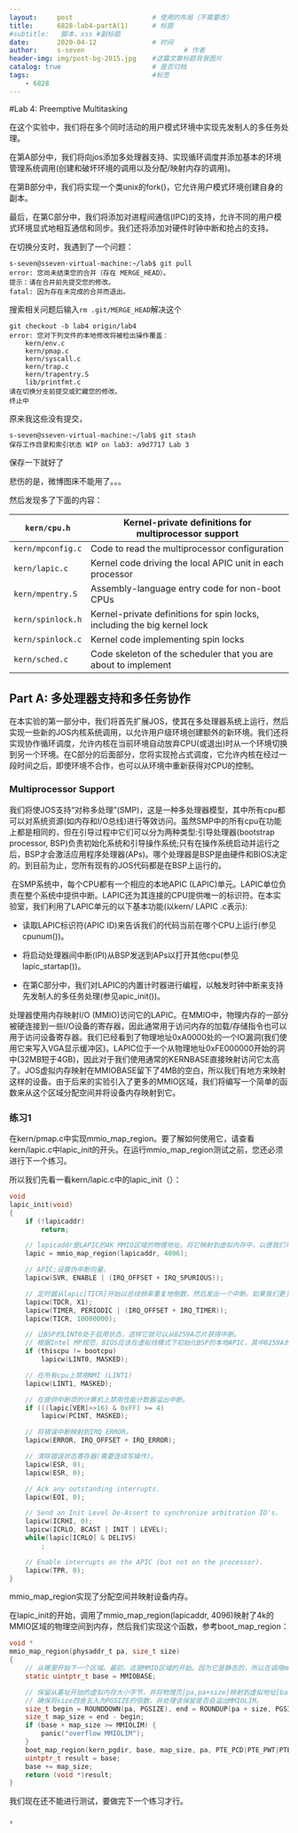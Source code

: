 ```yaml
---
layout:     post   				    # 使用的布局（不需要改）
title:      6828-lab4-partA(1)		# 标题 
#subtitle:   脚本，xss #副标题
date:       2020-04-12 				# 时间
author:     s-seven 						# 作者
header-img: img/post-bg-2015.jpg 	#这篇文章标题背景图片
catalog: true 						# 是否归档
tags:								#标签
    - 6828
---
```


#Lab 4: Preemptive Multitasking

在这个实验中，我们将在多个同时活动的用户模式环境中实现先发制人的多任务处理。

在第A部分中，我们将向jos添加多处理器支持、实现循环调度并添加基本的环境管理系统调用(创建和破坏环境的调用以及分配/映射内存的调用)。

在第B部分中，我们将实现一个类unix的fork()，它允许用户模式环境创建自身的副本。

最后，在第C部分中，我们将添加对进程间通信(IPC)的支持，允许不同的用户模式环境显式地相互通信和同步。我们还将添加对硬件时钟中断和抢占的支持。

在切换分支时，我遇到了一个问题：

```
s-seven@sseven-virtual-machine:~/lab$ git pull
error: 您尚未结束您的合并（存在 MERGE_HEAD）。
提示：请在合并前先提交您的修改。
fatal: 因为存在未完成的合并而退出。
```

搜索相关问题后输入`rm .git/MERGE_HEAD`解决这个

```
git checkout -b lab4 origin/lab4
error: 您对下列文件的本地修改将被检出操作覆盖：
	kern/env.c
	kern/pmap.c
	kern/syscall.c
	kern/trap.c
	kern/trapentry.S
	lib/printfmt.c
请在切换分支前提交或贮藏您的修改。
终止中
```

原来我这些没有提交，

```
s-seven@sseven-virtual-machine:~/lab$ git stash
保存工作目录和索引状态 WIP on lab3: a9d7717 Lab 3
```

保存一下就好了

悲伤的是，微博图床不能用了。。。

然后发现多了下面的内容：

| `kern/cpu.h`      | Kernel-private definitions for multiprocessor support        |
| ----------------- | ------------------------------------------------------------ |
| `kern/mpconfig.c` | Code to read the multiprocessor configuration                |
| `kern/lapic.c`    | Kernel code driving the local APIC unit in each processor    |
| `kern/mpentry.S`  | Assembly-language entry code for non-boot CPUs               |
| `kern/spinlock.h` | Kernel-private definitions for spin locks, including the big kernel lock |
| `kern/spinlock.c` | Kernel code implementing spin locks                          |
| `kern/sched.c`    | Code skeleton of the scheduler that you are about to implement |

## Part A: 多处理器支持和多任务协作

​		在本实验的第一部分中，我们将首先扩展JOS，使其在多处理器系统上运行，然后实现一些新的JOS内核系统调用，以允许用户级环境创建额外的新环境。我们还将实现协作循环调度，允许内核在当前环境自动放弃CPU(或退出)时从一个环境切换到另一个环境。在C部分的后面部分，您将实现抢占式调度，它允许内核在经过一段时间之后，即使环境不合作，也可以从环境中重新获得对CPU的控制。

### Multiprocessor Support

​		我们将使JOS支持“对称多处理”(SMP)，这是一种多处理器模型，其中所有cpu都可以对系统资源(如内存和I/O总线)进行等效访问。虽然SMP中的所有cpu在功能上都是相同的，但在引导过程中它们可以分为两种类型:引导处理器(bootstrap processor, BSP)负责初始化系统和引导操作系统;只有在操作系统启动并运行之后，BSP才会激活应用程序处理器(APs)。哪个处理器是BSP是由硬件和BIOS决定的。到目前为止，您所有现有的JOS代码都是在BSP上运行的。

​		在SMP系统中，每个CPU都有一个相应的本地APIC (LAPIC)单元。LAPIC单位负责在整个系统中提供中断。LAPIC还为其连接的CPU提供唯一的标识符。在本实验室，我们利用了LAPIC单元的以下基本功能(以kern/ LAPIC .c表示):

- 读取LAPIC标识符(APIC ID)来告诉我们的代码当前在哪个CPU上运行(参见cpunum())。

- 将启动处理器间中断(IPI)从BSP发送到APs以打开其他cpu(参见lapic_startap())。

- 在第C部分中，我们对LAPIC的内置计时器进行编程，以触发时钟中断来支持先发制人的多任务处理(参见apic_init())。

处理器使用内存映射I/O (MMIO)访问它的LAPIC。在MMIO中，物理内存的一部分被硬连接到一些I/O设备的寄存器，因此通常用于访问内存的加载/存储指令也可以用于访问设备寄存器。我们已经看到了物理地址0xA0000处的一个IO漏洞(我们使用它来写入VGA显示缓冲区)。LAPIC位于一个从物理地址0xFE000000开始的洞中(32MB短于4GB)，因此对于我们使用通常的KERNBASE直接映射访问它太高了。JOS虚拟内存映射在MMIOBASE留下了4MB的空白，所以我们有地方来映射这样的设备。由于后来的实验引入了更多的MMIO区域，我们将编写一个简单的函数来从这个区域分配空间并将设备内存映射到它。

### 练习1

在kern/pmap.c中实现mmio_map_region。要了解如何使用它，请查看kern/lapic.c中lapic_init的开头。在运行mmio_map_region测试之前，您还必须进行下一个练习。

所以我们先看一看kern/lapic.c中的lapic_init（）：

```c
void
lapic_init(void)
{
	if (!lapicaddr)
		return;

	// lapicaddr是LAPIC的4K MMIO区域的物理地址。将它映射到虚拟内存中，以便我们可以访问它。
	lapic = mmio_map_region(lapicaddr, 4096);

	// APIC;设置伪中断向量。
	lapicw(SVR, ENABLE | (IRQ_OFFSET + IRQ_SPURIOUS));

	// 定时器从lapic[TICR]开始以总线频率重复地倒数，然后发出一个中断。如果我们更关心精确的计时，TICR将使用外部时间源进行校准。
	lapicw(TDCR, X1);
	lapicw(TIMER, PERIODIC | (IRQ_OFFSET + IRQ_TIMER));
	lapicw(TICR, 10000000); 

	// 让BSP的LINT0处于启用状态，这样它就可以从8259A芯片获得中断。
	// 根据Intel MP规范，BIOS应该在虚拟线模式下初始化BSP的本地APIC，其中8259A的INTR实际上连接到BSP的LINTIN0。在这种模式下，我们不需要对IOAPIC进行编程。
	if (thiscpu != bootcpu)
		lapicw(LINT0, MASKED);

	// 在所有cpu上禁用NMI (LINT1)
	lapicw(LINT1, MASKED);

	// 在提供中断项的计算机上禁用性能计数器溢出中断。
	if (((lapic[VER]>>16) & 0xFF) >= 4)
		lapicw(PCINT, MASKED);

	// 将错误中断映射到IRQ_ERROR。
	lapicw(ERROR, IRQ_OFFSET + IRQ_ERROR);

	// 清除错误状态寄存器(需要连续写操作)。
	lapicw(ESR, 0);
	lapicw(ESR, 0);

	// Ack any outstanding interrupts.
	lapicw(EOI, 0);

	// Send an Init Level De-Assert to synchronize arbitration ID's.
	lapicw(ICRHI, 0);
	lapicw(ICRLO, BCAST | INIT | LEVEL);
	while(lapic[ICRLO] & DELIVS)
		;

	// Enable interrupts on the APIC (but not on the processor).
	lapicw(TPR, 0);
}
```

mmio_map_region实现了分配空间并映射设备内存。

在lapic_init的开始，调用了mmio_map_region(lapicaddr, 4096)映射了4k的MMIO区域的物理空间到内存，然后我们实现这个函数，参考boot_map_region：

```c
void *
mmio_map_region(physaddr_t pa, size_t size)
{
	// 从哪里开始下一个区域。最初，这是MMIO区域的开始。因为它是静态的，所以在调用mmio_map_region之间会保留它的值(就像boot_alloc中的nextfree一样)。
	static uintptr_t base = MMIOBASE;

	// 保留从基址开始的虚拟内存大小字节，并将物理页[pa,pa+size]映射到虚拟地址[base,base+size]。因为这是设备内存而不是普通的DRAM，你必须告诉CPU缓存访问这个内存是不安全的。幸运的是，页表为此提供了位;除了PTE_W之外，只需使用PTE_PCD|PTE_PWT (cache-disable和write-through)创建映射
	// 确保将size四舍五入为PGSIZE的倍数，并处理该保留是否会溢出MMIOLIM。
	size_t begin = ROUNDDOWN(pa, PGSIZE), end = ROUNDUP(pa + size, PGSIZE);
    size_t map_size = end - begin;
    if (base + map_size >= MMIOLIM) {
        panic("overflow MMIOLIM");
    }    
    boot_map_region(kern_pgdir, base, map_size, pa, PTE_PCD|PTE_PWT|PTE_W);
    uintptr_t result = base;
    base += map_size;
    return (void *)result;
}
```

我们现在还不能进行测试，要做完下一个练习才行。

，